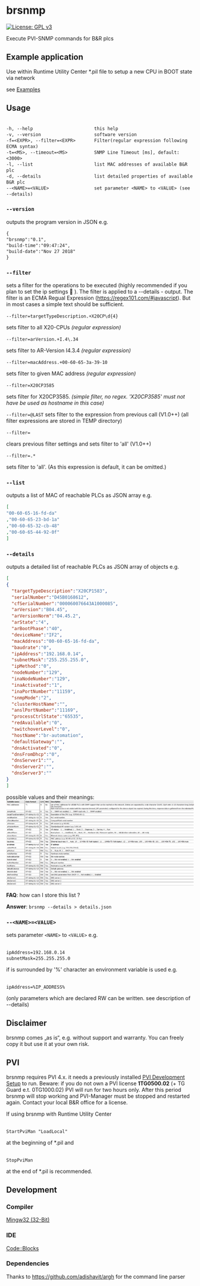 
# brsnmp 
[![License: GPL v3](https://img.shields.io/badge/License-GPL%20v3-blue.svg)](https://www.gnu.org/licenses/gpl-3.0)

Execute PVI-SNMP commands for B&amp;R plcs

## Example application

Use within Runtime Utility Center *.pil file to setup a new CPU in BOOT state via network

see [Examples](https://github.com/hilch/brsnmp/blob/master/examples.md)

## Usage

```batch

-h, --help                       this help
-v, --version                    software version
-f=<EXPR>, --filter=<EXPR>       Filter(regular expression following ECMA syntax)
-t=<MS>, --timeout=<MS>          SNMP Line Timeout [ms], default: <3000>
-l, --list                       list MAC addresses of available B&R plc
-d, --details                    list detailed properties of available B&R plc
--<NAME>=<VALUE>                 set parameter <NAME> to <VALUE> (see --details)
```

### `--version`

outputs the program version in JSON e.g.
```
{
"brsnmp":"0.1",
"build-time":"09:47:24",
"build-date":"Nov 27 2018"
}
```

### `--filter`

sets a filter for the operations to be executed (highly recommended if you plan to set the ip settings :grimacing: ). The filter is applied to a --details - output.
The filter is an ECMA Regual Expression (https://regex101.com/#javascript).
But in most cases a simple text should be sufficient.

```--filter=targetTypeDescription.+X20CP\d{4}```

sets filter to all X20-CPUs *(regular expression)*

```--filter=arVersion.+I.4\.34```

sets filter to AR-Version I4.3.4  *(regular expression)*

```--filter=macAddress.+00-60-65-3a-39-10```

sets filter to given MAC address *(regular expression)*

```--filter=X20CP3585```

sets filter for X20CP3585. *(simple filter, no regex. 'X20CP3585' must not have be used as hostname in this case)*

```--filter=@LAST```
sets filter to the expression from previous call (V1.0++)
(all filter expressions are stored in TEMP directory)

```--filter=```

clears previous filter settings and sets filter to 'all' (V1.0++)

```--filter=.*```

sets filter to 'all'. (As this expression is default, it can be omitted.)


### `--list`

outputs a list of MAC of reachable PLCs as JSON array e.g.
```json
[
"00-60-65-16-fd-da"
,"00-60-65-23-bd-1a"
,"00-60-65-32-cb-48"
,"00-60-65-44-92-0f"
]
```

### `--details`

outputs a detailed list of reachable PLCs as JSON array of objects e.g.
```json
[
{
  "targetTypeDescription":"X20CP1583",
  "serialNumber":"D45B0168612",
  "cfSerialNumber":"000060076643A1000085",
  "arVersion":"B04.45",
  "arVersionNorm":"04.45.2",
  "arState":"4",
  "arBootPhase":"40",
  "deviceName":"IF2",
  "macAddress":"00-60-65-16-fd-da",
  "baudrate":"0",
  "ipAddress":"192.168.0.14",
  "subnetMask":"255.255.255.0",
  "ipMethod":"0",
  "nodeNumber":"129",
  "inaNodeNumber":"129",
  "inaActivated":"1",
  "inaPortNumber":"11159",
  "snmpMode":"2",
  "clusterHostName":"",
  "anslPortNumber":"11169",
  "processCtrlState":"65535",
  "redAvailable":"0",
  "switchoverLevel":"0",
  "hostName":"br-automation",
  "defaultGateway":"",
  "dnsActivated":"0",
  "dnsFromDhcp":"0",
  "dnsServer1":"",
  "dnsServer2":"",
  "dnsServer3":""
}
]
```

possible values and their meanings:
![SNMPVariables](https://github.com/hilch/brsnmp/blob/master/doc/SnmpVariables.PNG)


**FAQ**: how can I store this list ?

**Answer**: ```brsnmp --details > details.json```

### `--<NAME>=<VALUE>`

sets parameter `<NAME>` to `<VALUE>` e.g.

```batch

ipAddress=192.168.0.14
subnetMask=255.255.255.0

```
if <VALUE> is surrounded by '%' character an environment variable is used e.g.

```batch

ipAddress=%IP_ADDRESS%

```


(only parameters which are declared RW can be written. see description of --details)

## Disclaimer

brsnmp comes „as is“, e.g. without support and warranty.
You can freely copy it but use it at your own risk.

## PVI

brsnmp requires PVI 4.x.
it needs a previously installed [PVI Development Setup](https://www.br-automation.com/en/downloads/#categories=Software/Automation+NET%2FPVI) to run.
Beware: if you do not own a PVI license **1TG0500.02** (+ TG Guard e.t. 0TG1000.02) PVI will run for two hours only. After this period brsnmp will stop working and PVI-Manager must be stopped and restarted again.
Contact your local B&R office for a license.

If using brsnmp with Runtime Utility Center

```batch

StartPviMan "LoadLocal"

```

at the beginning of *.pil and

```batch

StopPviMan
```  

at the end of *.pil is recommended.

## Development

### Compiler

[Mingw32 (32-Bit)](http://www.mingw.org/)

### IDE

[Code::Blocks](http://www.codeblocks.org/)

### Dependencies

Thanks to https://github.com/adishavit/argh for the command line parser
